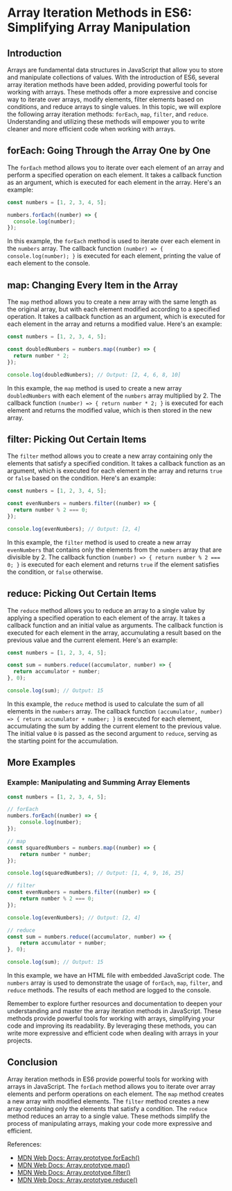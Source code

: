 # Array Iteration Methods in ES6: Simplifying Array Manipulation

## Introduction

Arrays are fundamental data structures in JavaScript that allow you to store and manipulate collections of values. With the introduction of ES6, several array iteration methods have been added, providing powerful tools for working with arrays. These methods offer a more expressive and concise way to iterate over arrays, modify elements, filter elements based on conditions, and reduce arrays to single values. In this topic, we will explore the following array iteration methods: `forEach`, `map`, `filter`, and `reduce`. Understanding and utilizing these methods will empower you to write cleaner and more efficient code when working with arrays.

## forEach: Going Through the Array One by One

The `forEach` method allows you to iterate over each element of an array and perform a specified operation on each element. It takes a callback function as an argument, which is executed for each element in the array. Here's an example:

```javascript
const numbers = [1, 2, 3, 4, 5];

numbers.forEach((number) => {
  console.log(number);
});
```

In this example, the `forEach` method is used to iterate over each element in the `numbers` array. The callback function `(number) => { console.log(number); }` is executed for each element, printing the value of each element to the console.

## map: Changing Every Item in the Array

The `map` method allows you to create a new array with the same length as the original array, but with each element modified according to a specified operation. It takes a callback function as an argument, which is executed for each element in the array and returns a modified value. Here's an example:

```javascript
const numbers = [1, 2, 3, 4, 5];

const doubledNumbers = numbers.map((number) => {
  return number * 2;
});

console.log(doubledNumbers); // Output: [2, 4, 6, 8, 10]
```

In this example, the `map` method is used to create a new array `doubledNumbers` with each element of the `numbers` array multiplied by 2. The callback function `(number) => { return number * 2; }` is executed for each element and returns the modified value, which is then stored in the new array.

## filter: Picking Out Certain Items

The `filter` method allows you to create a new array containing only the elements that satisfy a specified condition. It takes a callback function as an argument, which is executed for each element in the array and returns `true` or `false` based on the condition. Here's an example:

```javascript
const numbers = [1, 2, 3, 4, 5];

const evenNumbers = numbers.filter((number) => {
  return number % 2 === 0;
});

console.log(evenNumbers); // Output: [2, 4]
```

In this example, the `filter` method is used to create a new array `evenNumbers` that contains only the elements from the `numbers` array that are divisible by 2. The callback function `(number) => { return number % 2 === 0; }` is executed for each element and returns `true` if the element satisfies the condition, or `false` otherwise.

## reduce: Picking Out Certain Items

The `reduce` method allows you to reduce an array to a single value by applying a specified operation to each element of the array. It takes a callback function and an initial value as arguments. The callback function is executed for each element in the array, accumulating a result based on the previous value and the current element. Here's an example:

```javascript
const numbers = [1, 2, 3, 4, 5];

const sum = numbers.reduce((accumulator, number) => {
  return accumulator + number;
}, 0);

console.log(sum); // Output: 15
```

In this example, the `reduce` method is used to calculate the sum of all elements in the `numbers` array. The callback function `(accumulator, number) => { return accumulator + number; }` is executed for each element, accumulating the sum by adding the current element to the previous value. The initial value `0` is passed as the second argument to `reduce`, serving as the starting point for the accumulation.

## More Examples

### Example: Manipulating and Summing Array Elements

```javascript
const numbers = [1, 2, 3, 4, 5];

// forEach
numbers.forEach((number) => {
    console.log(number);
});

// map
const squaredNumbers = numbers.map((number) => {
    return number * number;
});

console.log(squaredNumbers); // Output: [1, 4, 9, 16, 25]

// filter
const evenNumbers = numbers.filter((number) => {
    return number % 2 === 0;
});

console.log(evenNumbers); // Output: [2, 4]

// reduce
const sum = numbers.reduce((accumulator, number) => {
    return accumulator + number;
}, 0);

console.log(sum); // Output: 15
```

In this example, we have an HTML file with embedded JavaScript code. The `numbers` array is used to demonstrate the usage of `forEach`, `map`, `filter`, and `reduce` methods. The results of each method are logged to the console.

Remember to explore further resources and documentation to deepen your understanding and master the array iteration methods in JavaScript. These methods provide powerful tools for working with arrays, simplifying your code and improving its readability. By leveraging these methods, you can write more expressive and efficient code when dealing with arrays in your projects.

## Conclusion

Array iteration methods in ES6 provide powerful tools for working with arrays in JavaScript. The `forEach` method allows you to iterate over array elements and perform operations on each element. The `map` method creates a new array with modified elements. The `filter` method creates a new array containing only the elements that satisfy a condition. The `reduce` method reduces an array to a single value. These methods simplify the process of manipulating arrays, making your code more expressive and efficient.

References:
- [MDN Web Docs: Array.prototype.forEach()](https://developer.mozilla.org/en-US/docs/Web/JavaScript/Reference/Global_Objects/Array/forEach)
- [MDN Web Docs: Array.prototype.map()](https://developer.mozilla.org/en-US/docs/Web/JavaScript/Reference/Global_Objects/Array/map)
- [MDN Web Docs: Array.prototype.filter()](https://developer.mozilla.org/en-US/docs/Web/JavaScript/Reference/Global_Objects/Array/filter)
- [MDN Web Docs: Array.prototype.reduce()](https://developer.mozilla.org/en-US/docs/Web/JavaScript/Reference/Global_Objects/Array/reduce)